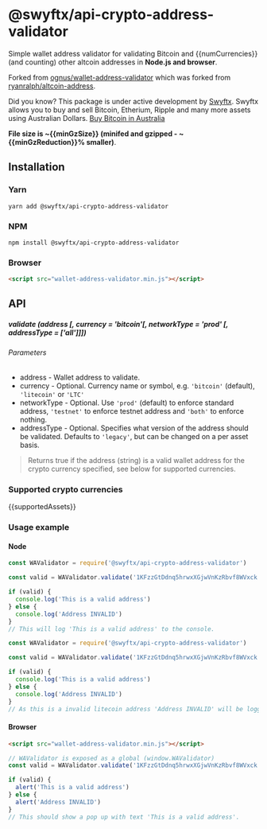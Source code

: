 # @swyftx/api-crypto-address-validator
Simple wallet address validator for validating Bitcoin and {{numCurrencies}} (and counting) other altcoin addresses in **Node.js and browser**.

Forked from [ognus/wallet-address-validator](https://github.com/ognus/wallet-address-validator) which was forked from [ryanralph/altcoin-address](https://github.com/ryanralph/altcoin-address).

Did you know? This package is under active development by [Swyftx](https://swyftx.com.au). Swyftx allows you to buy and sell Bitcoin, Etherium, Ripple and many more assets using Australian Dollars. [Buy Bitcoin in Australia](https://swyftx.com.au)

**File size is ~{{minGzSize}} (minifed and gzipped - ~{{minGzReduction}}% smaller)**.

## Installation

### Yarn
```
yarn add @swyftx/api-crypto-address-validator
```

### NPM
```
npm install @swyftx/api-crypto-address-validator
```

### Browser
```html
<script src="wallet-address-validator.min.js"></script>
```

## API

##### validate (address [, currency = 'bitcoin'[, networkType = 'prod' [, addressType = ['all']]])

###### Parameters
* address - Wallet address to validate.
* currency - Optional. Currency name or symbol, e.g. `'bitcoin'` (default), `'litecoin'` or `'LTC'`
* networkType - Optional. Use `'prod'` (default) to enforce standard address, `'testnet'` to enforce testnet address and `'both'` to enforce nothing.
* addressType - Optional. Specifies what version of the address should be validated. Defaults to `'legacy'`, but can be changed on a per asset basis.

> Returns true if the address (string) is a valid wallet address for the crypto currency specified, see below for supported currencies.

### Supported crypto currencies

{{supportedAssets}}

### Usage example

#### Node
```javascript
const WAValidator = require('@swyftx/api-crypto-address-validator')

const valid = WAValidator.validate('1KFzzGtDdnq5hrwxXGjwVnKzRbvf8WVxck', 'BTC')

if (valid) {
  console.log('This is a valid address')
} else {
  console.log('Address INVALID')
}
// This will log 'This is a valid address' to the console.
```

```javascript
const WAValidator = require('@swyftx/api-crypto-address-validator')

const valid = WAValidator.validate('1KFzzGtDdnq5hrwxXGjwVnKzRbvf8WVxck', 'litecoin', 'testnet')

if (valid) {
  console.log('This is a valid address')
} else {
  console.log('Address INVALID')
}
// As this is a invalid litecoin address 'Address INVALID' will be logged to console.
```

#### Browser
```html
<script src="wallet-address-validator.min.js"></script>
```

```javascript
// WAValidator is exposed as a global (window.WAValidator)
const valid = WAValidator.validate('1KFzzGtDdnq5hrwxXGjwVnKzRbvf8WVxck', 'bitcoin')

if (valid) {
  alert('This is a valid address')
} else {
  alert('Address INVALID')
}
// This should show a pop up with text 'This is a valid address'.
```
